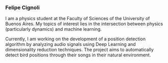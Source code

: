 ### Felipe Cignoli

<!--
**fcignoli/fcignoli** is a ✨ _special_ ✨ repository because its `README.md` (this file) appears on your GitHub profile.

Here are some ideas to get you started:

- 🔭 I’m currently working on ...
- 🌱 I’m currently learning ...
- 👯 I’m looking to collaborate on ...
- 🤔 I’m looking for help with ...
- 💬 Ask me about ...
- 📫 How to reach me: ...
- 😄 Pronouns: ...
- ⚡ Fun fact: ...
-->
I am a physics student at the Faculty of Sciences of the University of Buenos Aires. My topics of interest lies in the intersection between physics (particularly dynamics) and machine learning.

Currently, I am working on the development of a position detection algorithm by analyzing audio signals using Deep Learning and dimensionality reduction techniques. The project aims to automatically detect bird positions through their songs in their natural environment. 
